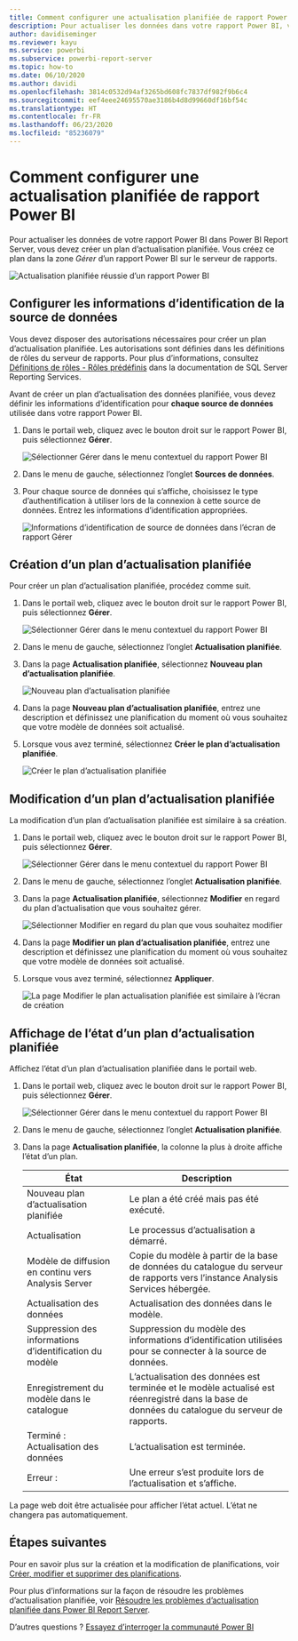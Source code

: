 ```yaml
---
title: Comment configurer une actualisation planifiée de rapport Power BI
description: Pour actualiser les données dans votre rapport Power BI, vous devez créer un plan d’actualisation planifiée.
author: davidiseminger
ms.reviewer: kayu
ms.service: powerbi
ms.subservice: powerbi-report-server
ms.topic: how-to
ms.date: 06/10/2020
ms.author: davidi
ms.openlocfilehash: 3814c0532d94af3265bd608fc7837df982f9b6c4
ms.sourcegitcommit: eef4eee24695570ae3186b4d8d99660df16bf54c
ms.translationtype: HT
ms.contentlocale: fr-FR
ms.lasthandoff: 06/23/2020
ms.locfileid: "85236079"
---
```

# <a name="how-to-configure-power-bi-report-scheduled-refresh"></a>Comment configurer une actualisation planifiée de rapport Power BI
Pour actualiser les données de votre rapport Power BI dans Power BI Report Server, vous devez créer un plan d’actualisation planifiée. Vous créez ce plan dans la zone *Gérer* d’un rapport Power BI sur le serveur de rapports.

![Actualisation planifiée réussie d’un rapport Power BI](media/configure-scheduled-refresh/scheduled-refresh-success.png)

## <a name="configure-data-source-credentials"></a>Configurer les informations d’identification de la source de données
Vous devez disposer des autorisations nécessaires pour créer un plan d’actualisation planifiée. Les autorisations sont définies dans les définitions de rôles du serveur de rapports. Pour plus d’informations, consultez [Définitions de rôles - Rôles prédéfinis](https://docs.microsoft.com/sql/reporting-services/security/role-definitions-predefined-roles) dans la documentation de SQL Server Reporting Services.

Avant de créer un plan d’actualisation des données planifiée, vous devez définir les informations d’identification pour **chaque source de données** utilisée dans votre rapport Power BI.

1. Dans le portail web, cliquez avec le bouton droit sur le rapport Power BI, puis sélectionnez **Gérer**.
   
    ![Sélectionner Gérer dans le menu contextuel du rapport Power BI](media/configure-scheduled-refresh/manage-power-bi-report.png)
2. Dans le menu de gauche, sélectionnez l’onglet **Sources de données**.
3. Pour chaque source de données qui s’affiche, choisissez le type d’authentification à utiliser lors de la connexion à cette source de données. Entrez les informations d’identification appropriées.
   
    ![Informations d’identification de source de données dans l’écran de rapport Gérer](media/configure-scheduled-refresh/data-source-credentials.png)

## <a name="creating-a-schedule-refresh-plan"></a>Création d’un plan d’actualisation planifiée
Pour créer un plan d’actualisation planifiée, procédez comme suit.

1. Dans le portail web, cliquez avec le bouton droit sur le rapport Power BI, puis sélectionnez **Gérer**.
   
    ![Sélectionner Gérer dans le menu contextuel du rapport Power BI](media/configure-scheduled-refresh/manage-power-bi-report.png)
2. Dans le menu de gauche, sélectionnez l’onglet **Actualisation planifiée**.
3. Dans la page **Actualisation planifiée**, sélectionnez **Nouveau plan d’actualisation planifiée**.
   
    ![Nouveau plan d’actualisation planifiée](media/configure-scheduled-refresh/new-scheduled-refresh-plan.png)
4. Dans la page **Nouveau plan d’actualisation planifiée**, entrez une description et définissez une planification du moment où vous souhaitez que votre modèle de données soit actualisé.
5. Lorsque vous avez terminé, sélectionnez **Créer le plan d’actualisation planifiée**.
   
    ![Créer le plan d’actualisation planifiée](media/configure-scheduled-refresh/create-scheduled-refresh-plan.png)

## <a name="modifying-a-schedule-refresh-plan"></a>Modification d’un plan d’actualisation planifiée
La modification d’un plan d’actualisation planifiée est similaire à sa création.

1. Dans le portail web, cliquez avec le bouton droit sur le rapport Power BI, puis sélectionnez **Gérer**.
   
    ![Sélectionner Gérer dans le menu contextuel du rapport Power BI](media/configure-scheduled-refresh/manage-power-bi-report.png)
2. Dans le menu de gauche, sélectionnez l’onglet **Actualisation planifiée**.
3. Dans la page **Actualisation planifiée**, sélectionnez **Modifier** en regard du plan d’actualisation que vous souhaitez gérer.
   
    ![Sélectionner Modifier en regard du plan que vous souhaitez modifier](media/configure-scheduled-refresh/edit-scheduled-refresh-plan.png)
4. Dans la page **Modifier un plan d’actualisation planifiée**, entrez une description et définissez une planification du moment où vous souhaitez que votre modèle de données soit actualisé.
5. Lorsque vous avez terminé, sélectionnez **Appliquer**.
   
    ![La page Modifier le plan actualisation planifiée est similaire à l’écran de création](media/configure-scheduled-refresh/edit-scheduled-refresh-plan-page.png)

## <a name="viewing-the-status-of-schedule-refresh-plan"></a>Affichage de l’état d’un plan d’actualisation planifiée
Affichez l’état d’un plan d’actualisation planifiée dans le portail web.

1. Dans le portail web, cliquez avec le bouton droit sur le rapport Power BI, puis sélectionnez **Gérer**.
   
    ![Sélectionner Gérer dans le menu contextuel du rapport Power BI](media/configure-scheduled-refresh/manage-power-bi-report.png)
2. Dans le menu de gauche, sélectionnez l’onglet **Actualisation planifiée**.
3. Dans la page **Actualisation planifiée**, la colonne la plus à droite affiche l’état d’un plan.
   
   | **État** | **Description** |
   | --- | --- |
   | Nouveau plan d’actualisation planifiée |Le plan a été créé mais pas été exécuté. |
   | Actualisation |Le processus d’actualisation a démarré. |
   | Modèle de diffusion en continu vers Analysis Server |Copie du modèle à partir de la base de données du catalogue du serveur de rapports vers l’instance Analysis Services hébergée. |
   | Actualisation des données |Actualisation des données dans le modèle. |
   | Suppression des informations d’identification du modèle |Suppression du modèle des informations d’identification utilisées pour se connecter à la source de données. |
   | Enregistrement du modèle dans le catalogue |L’actualisation des données est terminée et le modèle actualisé est réenregistré dans la base de données du catalogue du serveur de rapports. |
   | Terminé : Actualisation des données |L’actualisation est terminée. |
   | Erreur : |Une erreur s’est produite lors de l’actualisation et s’affiche. |

La page web doit être actualisée pour afficher l’état actuel. L’état ne changera pas automatiquement.

## <a name="next-steps"></a>Étapes suivantes
Pour en savoir plus sur la création et la modification de planifications, voir [Créer, modifier et supprimer des planifications](https://docs.microsoft.com/sql/reporting-services/subscriptions/create-modify-and-delete-schedules).

Pour plus d’informations sur la façon de résoudre les problèmes d’actualisation planifiée, voir [Résoudre les problèmes d’actualisation planifiée dans Power BI Report Server](scheduled-refresh-troubleshoot.md).

D’autres questions ? [Essayez d’interroger la communauté Power BI](https://community.powerbi.com/)

